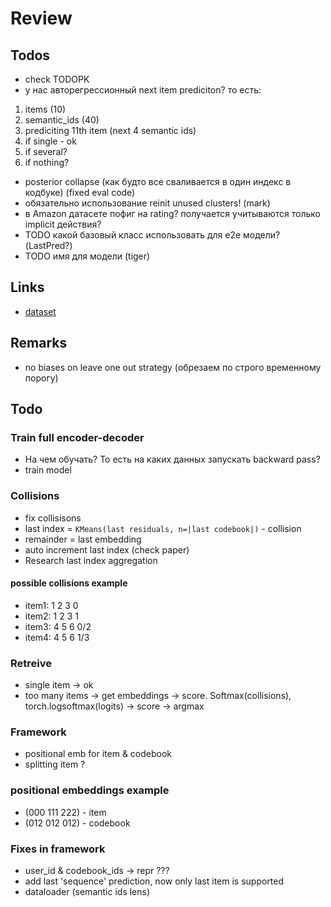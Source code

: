 # Review

## Todos

- check TODOPK
- у нас авторегрессионный next item prediciton? то есть:

1) items (10)
2) semantic_ids (40)
3) prediciting 11th item (next 4 semantic ids)
4) if single - ok
5) if several?
6) if nothing?

- posterior collapse (как будто все сваливается в один индекс в кодбуке) (fixed eval code)
- обязательно использование reinit unused clusters! (mark)
- в Amazon датасете пофиг на rating? получается учитываются только implicit действия?
- TODO какой базовый класс использовать для e2e модели? (LastPred?)
- TODO имя для модели (tiger)

## Links

- [dataset](https://cseweb.ucsd.edu/~jmcauley/datasets/amazon/links.html)

## Remarks

- no biases on leave one out strategy (обрезаем по строго временному порогу)

## Todo

### Train full encoder-decoder

- На чем обучать? То есть на каких данных запускать backward pass?
- train model

### Collisions

- fix collisisons
- last index = `KMeans(last residuals, n=|last codebook|)` - collision
- remainder = last embedding
- auto increment last index (check paper)
- Research last index aggregation
  
#### possible collisions example

- item1: 1 2 3 0
- item2: 1 2 3 1
- item3: 4 5 6 0/2
- item4: 4 5 6 1/3

### Retreive

- single item -> ok
- too many items -> get embeddings -> score. Softmax(collisions), torch.logsoftmax(logits) -> score -> argmax

### Framework

- positional emb for item & codebook
- splitting item ?

### positional embeddings example

- (000 111 222) - item
- (012 012 012) - codebook

### Fixes in framework

- user_id & codebook_ids -> repr ???
- add last 'sequence' prediction, now only last item is supported
- dataloader (semantic ids lens)
